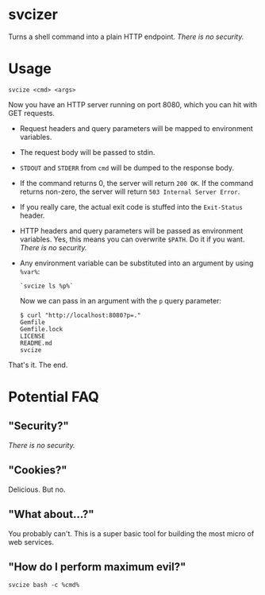 svcizer
=======

Turns a shell command into a plain HTTP endpoint. _There is no security._

Usage
=====

    svcize <cmd> <args>

Now you have an HTTP server running on port 8080, which you can hit with GET requests.

* Request headers and query parameters will be mapped to environment variables.
* The request body will be passed to stdin.
* `STDOUT` and `STDERR` from `cmd` will be dumped to the response body.
* If the command returns 0, the server will return `200 OK`. If the command returns non-zero, the server will return `503 Internal Server Error`.
* If you really care, the actual exit code is stuffed into the `Exit-Status` header.
* HTTP headers and query parameters will be passed as environment variables. Yes, this means you can overwrite `$PATH`. Do it if you want. _There is no security._
* Any environment variable can be substituted into an argument by using `%var%`:
  
      `svcize ls %p%`
  
  Now we can pass in an argument with the `p` query parameter:
  
      $ curl "http://localhost:8080?p=."
      Gemfile
      Gemfile.lock
      LICENSE
      README.md
      svcize

That's it. The end.

Potential FAQ
=============

"Security?"
-----------
_There is no security._

"Cookies?"
----------
Delicious. But no.

"What about...?"
--------------
You probably can't. This is a super basic tool for building the most micro of web services.

"How do I perform maximum evil?"
--------------------------------
    svcize bash -c %cmd%

